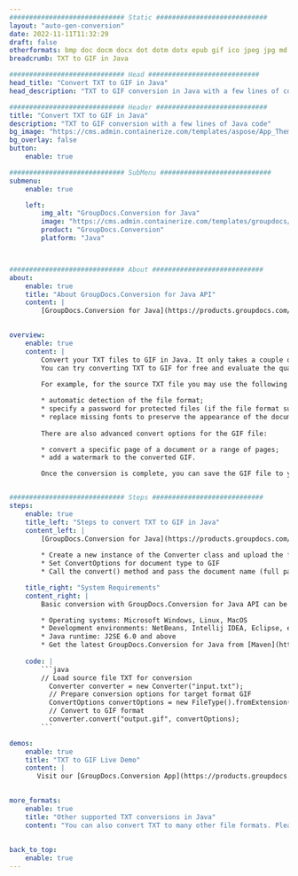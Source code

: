```yaml
---
############################# Static ############################
layout: "auto-gen-conversion"
date: 2022-11-11T11:32:29
draft: false
otherformats: bmp doc docm docx dot dotm dotx epub gif ico jpeg jpg md odt ott pdf png psd rtf tex tif tiff txt xps
breadcrumb: TXT to GIF in Java

############################# Head ############################
head_title: "Convert TXT to GIF in Java"
head_description: "TXT to GIF conversion in Java with a few lines of code. Convert over 160 file formats using the GroupDocs document conversion API for Java"

############################# Header ############################
title: "Convert TXT to GIF in Java"
description: "TXT to GIF conversion with a few lines of Java code"
bg_image: "https://cms.admin.containerize.com/templates/aspose/App_Themes/V3/images/bg/header1.png"
bg_overlay: false
button:
    enable: true

############################# SubMenu ############################
submenu:
    enable: true

    left:
        img_alt: "GroupDocs.Conversion for Java"
        image: "https://cms.admin.containerize.com/templates/groupdocs/images/product-logos/90x90-noborder/groupdocs-conversion-java.png"
        product: "GroupDocs.Conversion"
        platform: "Java"



############################# About ############################
about:
    enable: true
    title: "About GroupDocs.Conversion for Java API"
    content: |
        [GroupDocs.Conversion for Java](https://products.groupdocs.com/conversion/java/) is an advanced file format conversion API for converting between popular image and document formats such as Microsoft Office, OpenDocument, PDF, HTML, email, CAD. and much more with just a few lines of code. The native API automatically detects the formats of the original documents and offers many options for customizing the converted documents. Along with the function of extracting information from a document, it also supports caching of the conversion results to the local disk by default. However, any type of cache storage can be supported by implementing the appropriate interfaces - Amazon S3, Dropbox, Google Drive, Windows Azure, Reddis, or any others.
    

overview:
    enable: true
    content: |
        Convert your TXT files to GIF in Java. It only takes a couple of lines of Java code on any platform of your choice, such as Windows, Linux, macOS.
        You can try converting TXT to GIF for free and evaluate the quality of the conversion results. Along with simple file conversion scripts, you can try more sophisticated options for loading the TXT source file and storing the GIF output. 
        
        For example, for the source TXT file you may use the following load options:

        * automatic detection of the file format;
        * specify a password for protected files (if the file format supports it);
        * replace missing fonts to preserve the appearance of the document.
        
        There are also advanced convert options for the GIF file:

        * convert a specific page of a document or a range of pages;
        * add a watermark to the converted GIF.

        Once the conversion is complete, you can save the GIF file to your local file path or to any third party storage such as FTP, Amazon S3, Google Drive, Dropbox etc. Please note - to convert TXT to GIF, you do not need to install any additional software, such as MS Office, Open Office, Adobe Acrobat Reader etc.


############################# Steps ############################
steps:
    enable: true
    title_left: "Steps to convert TXT to GIF in Java"
    content_left: |
        [GroupDocs.Conversion for Java](https://products.groupdocs.com/conversion/java/) allows developers to easily convert TXT file to GIF with a few lines of code.
        
        * Create a new instance of the Converter class and upload the file TXT with the full path
        * Set ConvertOptions for document type to GIF
        * Call the convert() method and pass the document name (full path) and format (GIF) as a parameter

    title_right: "System Requirements"
    content_right: |
        Basic conversion with GroupDocs.Conversion for Java API can be done with just a few lines of code. Our APIs are supported on all major platforms and operating systems. Before executing the code below, make sure you have the following prerequisites installed on your system.

        * Operating systems: Microsoft Windows, Linux, MacOS
        * Development environments: NetBeans, Intellij IDEA, Eclipse, etc.
        * Java runtime: J2SE 6.0 and above
        * Get the latest GroupDocs.Conversion for Java from [Maven](https://repository.groupdocs.com/webapp/#/artifacts/browse/tree/General/repo/com/groupdocs/groupdocs-conversion)
         
    code: |
        ```java    
        // Load source file TXT for conversion
          Converter converter = new Converter("input.txt");
          // Prepare conversion options for target format GIF
          ConvertOptions convertOptions = new FileType().fromExtension("gif").getConvertOptions();
          // Convert to GIF format
          converter.convert("output.gif", convertOptions);
        ```

demos:
    enable: true
    title: "TXT to GIF Live Demo"
    content: |
       Visit our [GroupDocs.Conversion App](https://products.groupdocs.app/conversion/family) website and try TXT to GIF conversion now. The free demo has the following benefits
          

more_formats:
    enable: true
    title: "Other supported TXT conversions in Java"
    content: "You can also convert TXT to many other file formats. Please see the list below."
       
       
back_to_top:
    enable: true
---
```

